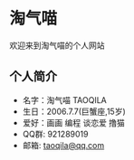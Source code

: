 # 淘气喵
欢迎来到淘气喵的个人网站
## 个人简介
- 名字：淘气喵 TAOQILA
- 生日：2006.7.7(巨蟹座,15岁)
- 爱好：画画 编程 谈恋爱 撸猫
- QQ群: 921289019
- 邮箱: taoqila@qq.com
